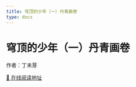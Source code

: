 ```yaml
---
title: 穹顶的少年（一）丹青画卷
type: docs
---
```


# 穹顶的少年（一）丹青画卷
作者：丁未芽

[📖 在线阅读地址](https://qiongshao.jmadeinapril.com)
